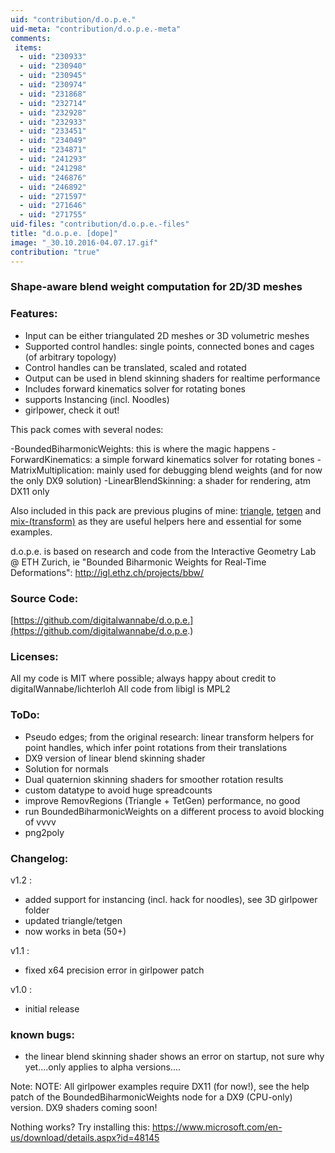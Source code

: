 ```yaml
---
uid: "contribution/d.o.p.e."
uid-meta: "contribution/d.o.p.e.-meta"
comments: 
 items: 
  - uid: "230933"
  - uid: "230940"
  - uid: "230945"
  - uid: "230974"
  - uid: "231868"
  - uid: "232714"
  - uid: "232928"
  - uid: "232933"
  - uid: "233451"
  - uid: "234049"
  - uid: "234871"
  - uid: "241293"
  - uid: "241298"
  - uid: "246876"
  - uid: "246892"
  - uid: "271597"
  - uid: "271646"
  - uid: "271755"
uid-files: "contribution/d.o.p.e.-files"
title: "d.o.p.e. [dope]"
image: "_30.10.2016-04.07.17.gif"
contribution: "true"
---
```


 

   
   
        
   
   

    
  
   
   
###  Shape-aware blend weight computation for 2D/3D meshes

###  Features:

- Input can be either triangulated 2D meshes or 3D volumetric meshes
- Supported control handles: single points, connected bones and cages (of arbitrary topology)
- Control handles can be translated, scaled and rotated
- Output can be used in blend skinning shaders for realtime performance
- Includes forward kinematics solver for rotating bones
- supports Instancing (incl. Noodles)
- girlpower, check it out!

  
This pack comes with several nodes:

-BoundedBiharmonicWeights: this is where the magic happens
-ForwardKinematics: a simple forward kinematics solver for rotating bones
-MatrixMultiplication: mainly used for debugging blend weights (and for now the only DX9 solution)
-LinearBlendSkinning: a shader for rendering, atm DX11 only

Also included in this pack are previous plugins of mine: [triangle](xref:contribution/triangle), [tetgen](xref:contribution/tetgen) and [mix-(transform)](xref:contribution/mix-(transform)) as they are useful helpers here and essential for some examples.

d.o.p.e. is based on research and code from the Interactive Geometry Lab @ ETH Zurich, ie "Bounded Biharmonic Weights for Real-Time Deformations": http://igl.ethz.ch/projects/bbw/


   

###  Source Code:

[https://github.com/digitalwannabe/d.o.p.e.](https://github.com/digitalwannabe/d.o.p.e.)

 
   
###  Licenses:

All my code is MIT where possible; always happy about credit to digitalWannabe/lichterloh
All code from libigl is MPL2


  

###  ToDo:

- Pseudo edges; from the original research: linear transform helpers for point handles, which infer point rotations from their translations
- DX9 version of linear blend skinning shader
- Solution for normals
- Dual quaternion skinning shaders for smoother rotation results
- custom datatype to avoid huge spreadcounts
- improve RemovRegions (Triangle + TetGen) performance, no good
- run BoundedBiharmonicWeights on a different process to avoid blocking of vvvv
- png2poly

 
          
     

###  Changelog:

v1.2 :
- added support for instancing (incl. hack for noodles), see 3D girlpower folder
- updated triangle/tetgen
- now works in beta (50+)


v1.1 :
- fixed x64 precision error in girlpower patch


v1.0 : 
- initial release
   
   
   

###  known bugs:

- the linear blend skinning shader shows an error on startup, not sure why yet....only applies to alpha versions....

    
<div class="box">
Note:
NOTE: All girlpower examples require DX11 (for now!), see the help patch of the BoundedBiharmonicWeights node for a DX9 (CPU-only) version. DX9 shaders coming soon!
</div> 



    
    
    
Nothing works? Try installing this: https://www.microsoft.com/en-us/download/details.aspx?id=48145
